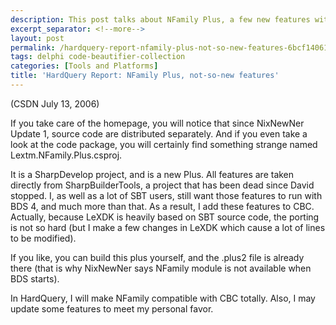 ```yaml
---
description: This post talks about NFamily Plus, a few new features with it.
excerpt_separator: <!--more-->
layout: post
permalink: /hardquery-report-nfamily-plus-not-so-new-features-6bcf14061e86
tags: delphi code-beautifier-collection
categories: [Tools and Platforms]
title: 'HardQuery Report: NFamily Plus, not-so-new features'
---
```

(CSDN July 13, 2006)

If you take care of the homepage, you will notice that since NixNewNer Update 1, source code are distributed separately. And if you even take a look at the code package, you will certainly find something strange named Lextm.NFamily.Plus.csproj.
<!--more-->

It is a SharpDevelop project, and is a new Plus. All features are taken directly from SharpBuilderTools, a project that has been dead since David stopped. I, as well as a lot of SBT users, still want those features to run with BDS 4, and much more than that. As a result, I add these features to CBC. Actually, because LeXDK is heavily based on SBT source code, the porting is not so hard (but I make a few changes in LeXDK which cause a lot of lines to be modified).

If you like, you can build this plus yourself, and the .plus2 file is already there (that is why NixNewNer says NFamily module is not available when BDS starts).

In HardQuery, I will make NFamily compatible with CBC totally. Also, I may update some features to meet my personal favor.
